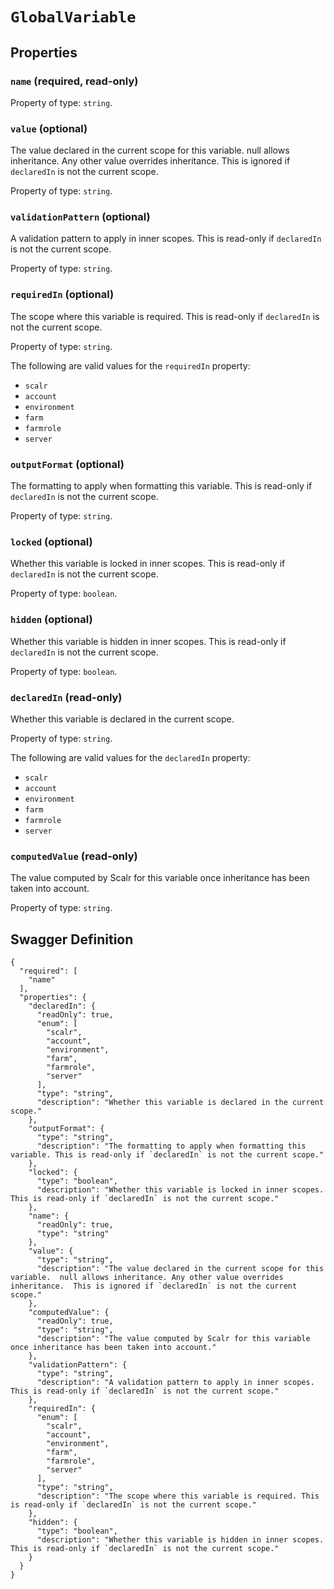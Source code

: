 # `GlobalVariable` #







## Properties ##

### `name` (required, read-only) ###




Property of type: `string`.




### `value` (optional) ###

The value declared in the current scope for this variable.  null allows inheritance. Any other value overrides inheritance.  This is ignored if `declaredIn` is not the current scope.


Property of type: `string`.




### `validationPattern` (optional) ###

A validation pattern to apply in inner scopes. This is read-only if `declaredIn` is not the current scope.


Property of type: `string`.




### `requiredIn` (optional) ###

The scope where this variable is required. This is read-only if `declaredIn` is not the current scope.


Property of type: `string`.

 

The following are valid values for the `requiredIn` property:

  + `scalr`
  + `account`
  + `environment`
  + `farm`
  + `farmrole`
  + `server`




### `outputFormat` (optional) ###

The formatting to apply when formatting this variable. This is read-only if `declaredIn` is not the current scope.


Property of type: `string`.




### `locked` (optional) ###

Whether this variable is locked in inner scopes. This is read-only if `declaredIn` is not the current scope.


Property of type: `boolean`.




### `hidden` (optional) ###

Whether this variable is hidden in inner scopes. This is read-only if `declaredIn` is not the current scope.


Property of type: `boolean`.




### `declaredIn` (read-only) ###

Whether this variable is declared in the current scope.


Property of type: `string`.

 

The following are valid values for the `declaredIn` property:

  + `scalr`
  + `account`
  + `environment`
  + `farm`
  + `farmrole`
  + `server`




### `computedValue` (read-only) ###

The value computed by Scalr for this variable once inheritance has been taken into account.


Property of type: `string`.






## Swagger Definition ##

    {
      "required": [
        "name"
      ], 
      "properties": {
        "declaredIn": {
          "readOnly": true, 
          "enum": [
            "scalr", 
            "account", 
            "environment", 
            "farm", 
            "farmrole", 
            "server"
          ], 
          "type": "string", 
          "description": "Whether this variable is declared in the current scope."
        }, 
        "outputFormat": {
          "type": "string", 
          "description": "The formatting to apply when formatting this variable. This is read-only if `declaredIn` is not the current scope."
        }, 
        "locked": {
          "type": "boolean", 
          "description": "Whether this variable is locked in inner scopes. This is read-only if `declaredIn` is not the current scope."
        }, 
        "name": {
          "readOnly": true, 
          "type": "string"
        }, 
        "value": {
          "type": "string", 
          "description": "The value declared in the current scope for this variable.  null allows inheritance. Any other value overrides inheritance.  This is ignored if `declaredIn` is not the current scope."
        }, 
        "computedValue": {
          "readOnly": true, 
          "type": "string", 
          "description": "The value computed by Scalr for this variable once inheritance has been taken into account."
        }, 
        "validationPattern": {
          "type": "string", 
          "description": "A validation pattern to apply in inner scopes. This is read-only if `declaredIn` is not the current scope."
        }, 
        "requiredIn": {
          "enum": [
            "scalr", 
            "account", 
            "environment", 
            "farm", 
            "farmrole", 
            "server"
          ], 
          "type": "string", 
          "description": "The scope where this variable is required. This is read-only if `declaredIn` is not the current scope."
        }, 
        "hidden": {
          "type": "boolean", 
          "description": "Whether this variable is hidden in inner scopes. This is read-only if `declaredIn` is not the current scope."
        }
      }
    }
